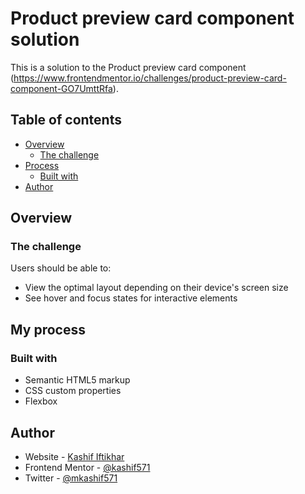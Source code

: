 # Product preview card component solution

This is a solution to the Product preview card component (https://www.frontendmentor.io/challenges/product-preview-card-component-GO7UmttRfa).

## Table of contents

- [Overview](#overview)
  - [The challenge](#the-challenge)
- [Process](#my-process)
  - [Built with](#built-with)
- [Author](#author)


## Overview

### The challenge

Users should be able to:

- View the optimal layout depending on their device's screen size
- See hover and focus states for interactive elements

## My process

### Built with

- Semantic HTML5 markup
- CSS custom properties
- Flexbox

## Author

- Website - [Kashif Iftikhar](https://www.your-site.com)
- Frontend Mentor - [@kashif571](https://www.frontendmentor.io/profile/yourusername)
- Twitter - [@mkashif571](https://www.twitter.com/yourusername)


